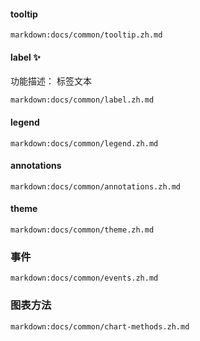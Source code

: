 #### tooltip

`markdown:docs/common/tooltip.zh.md`

#### label ✨

功能描述： 标签文本

`markdown:docs/common/label.zh.md`

#### legend

`markdown:docs/common/legend.zh.md`

#### annotations

`markdown:docs/common/annotations.zh.md`

#### theme

`markdown:docs/common/theme.zh.md`

### 事件

`markdown:docs/common/events.zh.md`

### 图表方法

`markdown:docs/common/chart-methods.zh.md`
